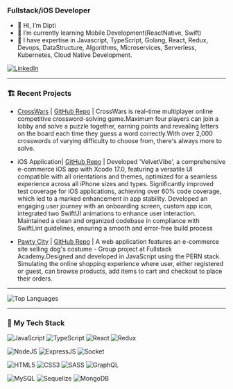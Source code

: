 ### Fullstack/iOS Developer

- 👋 Hi, I’m Dipti
- 🌱 I’m currently learning Mobile Development(ReactNative, Swift)
- 💞️ I have expertise in Javascript, TypeScript, Golang, React, Redux, Devops, DataStructure, Algorithms, Microservices, Serverless, Kubernetes, Cloud Native Development.

[![LinkedIn](https://user-images.githubusercontent.com/7027300/164305134-9c3018ac-b6ea-47fd-a4af-d93f8c90c0d9.png)](https://www.linkedin.com/in/dipti-yadav/)

---

### 🏗️ Recent Projects

- [CrossWars](https://crosswar.herokuapp.com/) | [GitHub Repo](https://github.com/Cross-Wars/Cross-Wars-v2) | CrossWars is real-time multiplayer online competitive crossword-solving game.Maximum four players can join a lobby and solve a puzzle together, earning points and revealing letters on the board each time they guess a word correctly.With over 2,000 crosswords of varying difficulty to choose from, there's always more to solve.
  
- iOS Application| [GitHub Repo](https://github.com/dipti95/iOS_Capstone) | Developed 'VelvetVibe', a comprehensive e-commerce iOS app with Xcode 17.0, featuring a versatile UI compatible with all orientations and themes, optimized for a seamless experience across all iPhone sizes and types.
Significantly improved test coverage for iOS applications, achieving over 60% code coverage, which led to a marked enhancement in app stability.
Developed an engaging user journey with an onboarding screen, custom app icon, integrated two SwiftUI animations to enhance user interaction.
Maintained a clean and organized codebase in compliance with SwiftLint guidelines, ensuring a smooth and error-free build process

- [Pawty City](https://pawty-city.herokuapp.com/) | [GitHub Repo](https://github.com/Oshawott-Action-Team/Grace-Shopper) | A web application features an e-commerce site selling dog's costume - Group project at Fullstack Academy.Designed and developed in JavaScript using the PERN stack. Simulating the online shopping experience where user, either registered or guest, can browse products, add items to cart and checkout to place their orders.

---

![Top Languages](https://github-readme-stats.vercel.app/api/top-langs/?username=dipti95&langs_count=10&layout=compact&custom_title=My%20Top%20Languages&bg_color=10,FFFFFF,CACAFF)

---

### 📖 My Tech Stack

![JavaScript](https://img.shields.io/badge/javascript-%23323330.svg?style=for-the-badge&logo=javascript&logoColor=%23F7DF1E)
![TypeScript](https://img.shields.io/badge/typescript-%23007ACC.svg?style=for-the-badge&logo=typescript&logoColor=white)
![React](https://img.shields.io/badge/react-%2320232a.svg?style=for-the-badge&logo=react&logoColor=%2361DAFB)
![Redux](https://img.shields.io/badge/redux-%23593d88.svg?style=for-the-badge&logo=redux&logoColor=white)

![NodeJS](https://camo.githubusercontent.com/dfc69d704694f22168bea3d84584663777fa5301dcad5bbcb5459b336da8d554/68747470733a2f2f696d672e736869656c64732e696f2f62616467652f4e6f64652e6a732d3433383533443f7374796c653d666f722d7468652d6261646765266c6f676f3d6e6f64652e6a73266c6f676f436f6c6f723d7768697465)
![ExpressJS](https://camo.githubusercontent.com/6f61ce982d7a61713d63c947148300012945bd4a4cafb8b9313e2426c5a1f273/68747470733a2f2f696d672e736869656c64732e696f2f62616467652f457870726573732e6a732d3430344435393f7374796c653d666f722d7468652d6261646765)
![Socket](https://img.shields.io/badge/socket-%23323330.svg?style=for-the-badge&logo=socket.io&logoColor=%23F7DF1E)

![HTML5](https://img.shields.io/badge/html5-%23E34F26.svg?style=for-the-badge&logo=html5&logoColor=white)
![CSS3](https://img.shields.io/badge/css3-%231572B6.svg?style=for-the-badge&logo=css3&logoColor=white)
![SASS](https://img.shields.io/badge/SASS-hotpink.svg?style=for-the-badge&logo=SASS&logoColor=white)
![GraphQL](https://img.shields.io/badge/-GraphQL-E10098?style=for-the-badge&logo=graphql&logoColor=white)

![MySQL](https://img.shields.io/badge/mysql-%2300f.svg?style=for-the-badge&logo=mysql&logoColor=white)
![Sequelize](https://img.shields.io/badge/sequelize-%2307405e.svg?style=for-the-badge&logo=sequelize&logoColor=white)
![MongoDB](https://img.shields.io/badge/MongoDB-%234ea94b.svg?style=for-the-badge&logo=mongodb&logoColor=white)
